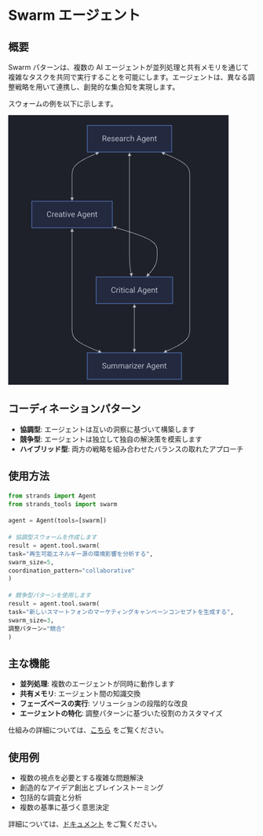 # Swarm エージェント

## 概要

Swarm パターンは、複数の AI エージェントが並列処理と共有メモリを通じて複雑なタスクを共同で実行することを可能にします。エージェントは、異なる調整戦略を用いて連携し、創発的な集合知を実現します。

スウォームの例を以下に示します。

![アーキテクチャ](./images/swarm_example.png)

## コーディネーションパターン

- **協調型**: エージェントは互いの洞察に基づいて構築します
- **競争型**: エージェントは独立して独自の解決策を模索します
- **ハイブリッド型**: 両方の戦略を組み合わせたバランスの取れたアプローチ

## 使用方法

```python
from strands import Agent
from strands_tools import swarm

agent = Agent(tools=[swarm])

# 協調型スウォームを作成します
result = agent.tool.swarm(
task="再生可能エネルギー源の環境影響を分析する",
swarm_size=5,
coordination_pattern="collaborative"
)

# 競争型パターンを使用します
result = agent.tool.swarm(
task="新しいスマートフォンのマーケティングキャンペーンコンセプトを生成する",
swarm_size=3,
調整パターン="競合"
)
```

## 主な機能

- **並列処理**: 複数のエージェントが同時に動作します
- **共有メモリ**: エージェント間の知識交換
- **フェーズベースの実行**: ソリューションの段階的な改良
- **エージェントの特化**: 調整パターンに基づいた役割のカスタマイズ

仕組みの詳細については、[こちら](https://strandsagents.com/latest/user-guide/concepts/multi-agent/swarm/#how-the-swarm-tool-works) をご覧ください。

## 使用例

- 複数の視点を必要とする複雑な問題解決
- 創造的なアイデア創出とブレインストーミング
- 包括的な調査と分析
- 複数の基準に基づく意思決定

詳細については、[ドキュメント](https://strandsagents.com/latest/user-guide/concepts/multi-agent/swarm/) をご覧ください。
